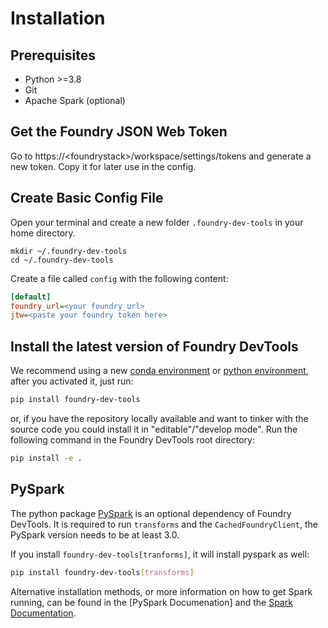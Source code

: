 # Installation

## Prerequisites

* Python >=3.8
* Git
* Apache Spark (optional)

## Get the Foundry JSON Web Token

Go to https://\<foundrystack\>/workspace/settings/tokens and generate a new token.
Copy it for later use in the config.

## Create Basic Config File

Open your terminal and create a new folder `.foundry-dev-tools` in your home directory.

```shell
mkdir ~/.foundry-dev-tools
cd ~/.foundry-dev-tools
```

Create a file called `config` with the following content:

```ini
[default]
foundry_url=<your foundry_url>
jtw=<paste your foundry token here>
```

## Install the latest version of Foundry DevTools

We recommend using a new [conda environment] or [python environment],
after you activated it, just run:

```bash
pip install foundry-dev-tools
```

or, if you have the repository locally available and want to tinker with the source code
you could install it in "editable"/"develop mode". Run the following command in
the Foundry DevTools root directory:

```bash
pip install -e .
```

## PySpark

The python package [PySpark](https://pypi.org/project/pyspark/) is an optional dependency of Foundry DevTools.
It is required to run `transforms` and the `CachedFoundryClient`, the PySpark version needs to be at least 3.0.

If you install `foundry-dev-tools[tranforms]`, it will install pyspark as well:

```bash
pip install foundry-dev-tools[transforms]
```

Alternative installation methods, or more information on how to get Spark running,
can be found in the [PySpark Documenation] and the [Spark Documentation].

[PySpark Documentation]: https://spark.apache.org/docs/latest/api/python/getting_started/install.html
[Spark Documentation]: https://spark.apache.org/docs/latest/
[conda environment]: https://docs.conda.io/projects/conda/en/latest/user-guide/tasks/manage-environments.html
[python environment]: https://docs.python.org/3/library/venv.html
